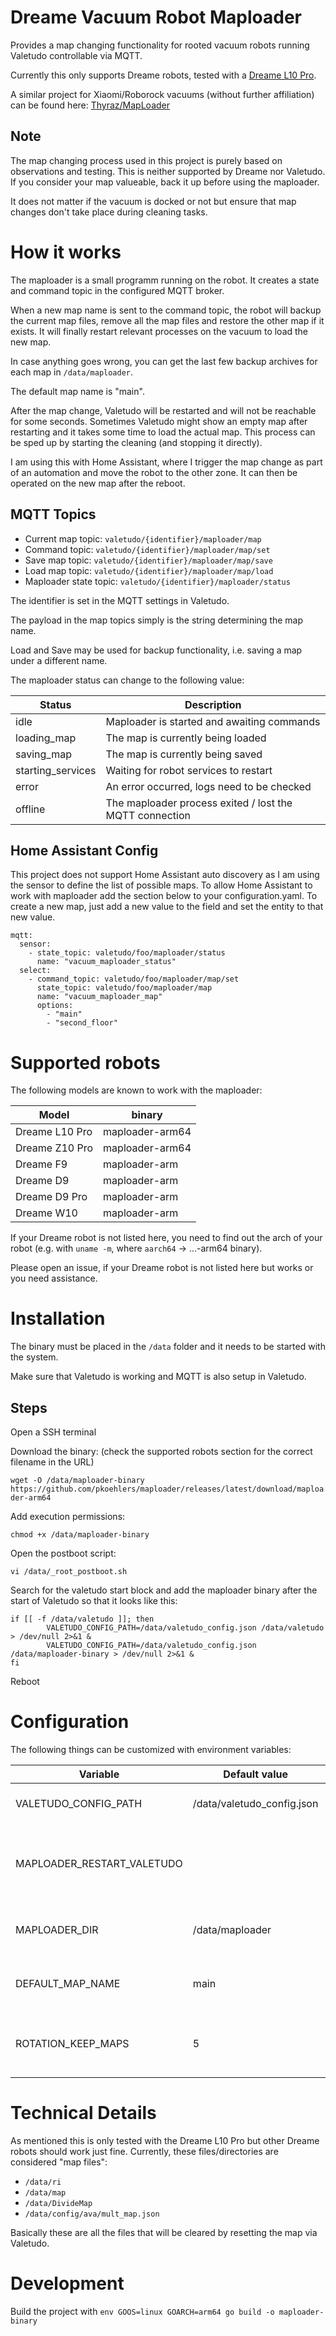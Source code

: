 # Dreame Vacuum Robot Maploader

Provides a map changing functionality for rooted vacuum robots running Valetudo controllable via MQTT.

Currently this only supports Dreame robots, tested with a [Dreame L10 Pro](https://dontvacuum.me/robotinfo/detail_dreame.vacuum.p2029_0.html).

A similar project for Xiaomi/Roborock vacuums (without further affiliation) can be found here: [Thyraz/MapLoader](https://github.com/Thyraz/MapLoader)

## Note
The map changing process used in this project is purely based on observations and testing. 
This is neither supported by Dreame nor Valetudo. If you consider your map valueable, back it up before using the maploader.

It does not matter if the vacuum is docked or not but ensure that map changes don't take place during cleaning tasks.
# How it works
The maploader is a small programm running on the robot. It creates a state and command topic in the configured MQTT broker. 

When a new map name is sent to the command topic, the robot will backup the current map files, remove all the map files and restore the other map if it exists. It will finally restart relevant processes on the vacuum to load the new map.

In case anything goes wrong, you can get the last few backup archives for each map in ```/data/maploader```.

The default map name is "main".

After the map change, Valetudo will be restarted and will not be reachable for some seconds. Sometimes Valetudo might show an empty map after restarting and it takes some time to load the actual map. This process can be sped up by starting the cleaning (and stopping it directly).

I am using this with Home Assistant, where I trigger the map change as part of an automation and move the robot to the other zone. It can then be operated on the new map after the reboot.

## MQTT Topics
* Current map topic: ```valetudo/{identifier}/maploader/map```
* Command topic: ```valetudo/{identifier}/maploader/map/set```
* Save map topic: ```valetudo/{identifier}/maploader/map/save```
* Load map topic: ```valetudo/{identifier}/maploader/map/load```
* Maploader state topic: ```valetudo/{identifier}/maploader/status```

The identifier is set in the MQTT settings in Valetudo.

The payload in the map topics simply is the string determining the map name.

Load and Save may be used for backup functionality, i.e. saving a map under a different name.

The maploader status can change to the following value:

| Status            | Description                                             |
|-------------------|---------------------------------------------------------|
| idle              | Maploader is started and awaiting commands              |
| loading_map       | The map is currently being loaded                       |
| saving_map        | The map is currently being saved                        |
| starting_services | Waiting for robot services to restart                   |
| error             | An error occurred, logs need to be checked              |
| offline           | The maploader process exited / lost the MQTT connection |

## Home Assistant Config
This project does not support Home Assistant auto discovery as I am using the sensor to define the list of possible maps. To allow Home Assistant to work with maploader add the section below to your configuration.yaml. To create a new map, just add a new value to the field and set the entity to that new value.

```
mqtt:
  sensor:
    - state_topic: valetudo/foo/maploader/status
      name: "vacuum_maploader_status"
  select:
    - command_topic: valetudo/foo/maploader/map/set
      state_topic: valetudo/foo/maploader/map
      name: "vacuum_maploader_map"
      options:
        - "main"
        - "second_floor"

```

# Supported robots

The following models are known to work with the maploader:

| Model                | binary                     |
|----------------------|----------------------------|
| Dreame L10 Pro       | maploader-arm64            |
| Dreame Z10 Pro       | maploader-arm64            |
| Dreame F9            | maploader-arm              |
| Dreame D9            | maploader-arm              |
| Dreame D9 Pro        | maploader-arm              |
| Dreame W10           | maploader-arm              |

If your Dreame robot is not listed here, you need to find out the arch of your robot (e.g. with ```uname -m```, where ```aarch64``` -> ...-arm64 binary).

Please open an issue, if your Dreame robot is not listed here but works or you need assistance.

# Installation
The binary must be placed in the ```/data``` folder and it needs to be started with the system.

Make sure that Valetudo is working and MQTT is also setup in Valetudo.

## Steps

Open a SSH terminal

Download the binary: (check the supported robots section for the correct filename in the URL)

```wget -O /data/maploader-binary https://github.com/pkoehlers/maploader/releases/latest/download/maploader-arm64```

Add execution permissions:

```chmod +x /data/maploader-binary```

Open the postboot script:

```vi /data/_root_postboot.sh```

Search for the valetudo start block and add the maploader binary after the start of Valetudo so that it looks like this:
```
if [[ -f /data/valetudo ]]; then
        VALETUDO_CONFIG_PATH=/data/valetudo_config.json /data/valetudo > /dev/null 2>&1 &
        VALETUDO_CONFIG_PATH=/data/valetudo_config.json /data/maploader-binary > /dev/null 2>&1 &
fi
```

Reboot

# Configuration
The following things can be customized with environment variables:

| Variable                   | Default value              | Description                                                 |
|----------------------------|----------------------------|-------------------------------------------------------------|
| VALETUDO_CONFIG_PATH       | /data/valetudo_config.json | path to the valetudo config file                            |
| MAPLOADER_RESTART_VALETUDO |                            | Set to any value to also restart Valetudo after map changes |
| MAPLOADER_DIR              | /data/maploader            | directory to store the maps and logs                        |
| DEFAULT_MAP_NAME           | main                       | name of the main map (for first use)                        |
| ROTATION_KEEP_MAPS         | 5                          | number of map backups to keep per map                       |



# Technical Details
As mentioned this is only tested with the Dreame L10 Pro but other Dreame robots should work just fine.
Currently, these files/directories are considered "map files":

* ```/data/ri```
* ```/data/map```
* ```/data/DivideMap```
* ```/data/config/ava/mult_map.json```

Basically these are all the files that will be cleared by resetting the map via Valetudo.

# Development
Build the project with
```env GOOS=linux GOARCH=arm64 go build -o maploader-binary```
